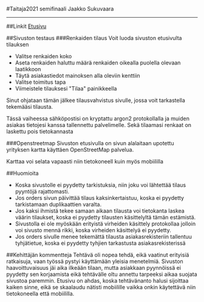 #Taitaja2021 semifinaali Jaakko Sukuvaara

---

##Linkit
[Etusivu](http://omena.winnova.fi/~G2021272)

##Sivuston testaus
###Renkaiden tilaus
Voit luoda sivuston etusivulta tilauksen
- Valitse renkaiden koko
- Aseta renkaiden haluttu määrä renkaiden oikealla puolella olevaan laatikkoon
- Täytä asiakastiedot mainoksen alla oleviin kenttiin
- Valitse toimitus tapa
- Viimeistele tilauksesi "Tilaa" painikkeella

Sinut ohjataan tämän jälkee tilausvahvistus sivulle, jossa voit tarkastella tekemääsi tilausta. 

Tässä vaiheessa sähköpostisi on kryptattu argon2 protokollalla ja muiden asiakas tietojesi kanssa tallennettu palvelimelle. Sekä tilaamasi renkaat on laskettu pois tietokannasta

###Openstreetmap
Sivuston etusivulla on sivun alalaitaan upotettu yrityksen kartta käyttäen OpenStreetMap palvelua.

Karttaa voi selata vapaasti niin tietokoneell kuin myös mobiililla

##Huomioita
- Koska sivustolle ei pyydetty tarkistuksia, niin joku voi lähtettää tilaus pyyntöjä rajattomasti.
- Jos orders sivun päivittää tilaus kaksinkertaistuu, koska ei pyydetty tarkistamaan duplikaattien varalta.
- Jos kaksi ihmistä tekee samaan aikaan tilausta voi tietokanta laskea väärin tilaukset, koska ei pyydetty tilausten käsittelyltä tämän estämistä.
- Sivustolla ei ole myöskään erityistä virheiden käsittely protokollaa jolloin voi sivusto mennä rikki, koska virheiden käsittelyä ei pyydetty.
- Jos orders sivulle menee tekemättä tilausta asiakasrekisteriin tallentuu tyhjätietue, koska ei pyydetty tyhjien tarkastusta asiakasrekisterissä

##Kehittäjän kommentteja
Tehtävä oli nopea tehdä, eikä vaatinut erityisiä ratkaisuja, vaan työssä pystyi käyttämään yleisia menetelmiä. Sivuston haavoittuvaisuus jäi aika ilkeään tilaan, mutta asiakkaan pyynnöissä ei pyydetty sen korjaamista eikä tehtävälle oltu annettu tarpeeksi aikaa suojata sivustoa paremmin. Etusivu on ahdas, koska tehtävänanto halusi sijoittaa kaiken sinne, eikä se skaalaudu nätisti mobiilille vaikka onkin käytettävä niin tietokoneella että mobiililla.